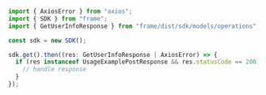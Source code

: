 <!-- Start SDK Example Usage -->
```typescript
import { AxiosError } from "axios";
import { SDK } from "frame";
import { GetUserInfoResponse } from "frame/dist/sdk/models/operations";

const sdk = new SDK();

sdk.get().then((res: GetUserInfoResponse | AxiosError) => {
  if (res instanceof UsageExamplePostResponse && res.statusCode == 200) {
    // handle response
  }
});
```
<!-- End SDK Example Usage -->